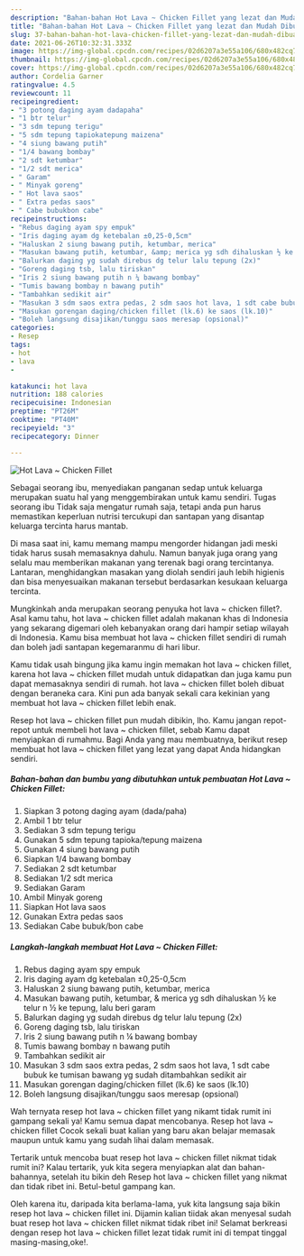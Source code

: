 ```yaml
---
description: "Bahan-bahan Hot Lava ~ Chicken Fillet yang lezat dan Mudah Dibuat"
title: "Bahan-bahan Hot Lava ~ Chicken Fillet yang lezat dan Mudah Dibuat"
slug: 37-bahan-bahan-hot-lava-chicken-fillet-yang-lezat-dan-mudah-dibuat
date: 2021-06-26T10:32:31.333Z
image: https://img-global.cpcdn.com/recipes/02d6207a3e55a106/680x482cq70/hot-lava-chicken-fillet-foto-resep-utama.jpg
thumbnail: https://img-global.cpcdn.com/recipes/02d6207a3e55a106/680x482cq70/hot-lava-chicken-fillet-foto-resep-utama.jpg
cover: https://img-global.cpcdn.com/recipes/02d6207a3e55a106/680x482cq70/hot-lava-chicken-fillet-foto-resep-utama.jpg
author: Cordelia Garner
ratingvalue: 4.5
reviewcount: 11
recipeingredient:
- "3 potong daging ayam dadapaha"
- "1 btr telur"
- "3 sdm tepung terigu"
- "5 sdm tepung tapiokatepung maizena"
- "4 siung bawang putih"
- "1/4 bawang bombay"
- "2 sdt ketumbar"
- "1/2 sdt merica"
- " Garam"
- " Minyak goreng"
- " Hot lava saos"
- " Extra pedas saos"
- " Cabe bubukbon cabe"
recipeinstructions:
- "Rebus daging ayam spy empuk"
- "Iris daging ayam dg ketebalan ±0,25-0,5cm"
- "Haluskan 2 siung bawang putih, ketumbar, merica"
- "Masukan bawang putih, ketumbar, &amp; merica yg sdh dihaluskan ½ ke telur n ½ ke tepung, lalu beri garam"
- "Balurkan daging yg sudah direbus dg telur lalu tepung (2x)"
- "Goreng daging tsb, lalu tiriskan"
- "Iris 2 siung bawang putih n ¼ bawang bombay"
- "Tumis bawang bombay n bawang putih"
- "Tambahkan sedikit air"
- "Masukan 3 sdm saos extra pedas, 2 sdm saos hot lava, 1 sdt cabe bubuk ke tumisan bawang yg sudah ditambahkan sedikit air"
- "Masukan gorengan daging/chicken fillet (lk.6) ke saos (lk.10)"
- "Boleh langsung disajikan/tunggu saos meresap (opsional)"
categories:
- Resep
tags:
- hot
- lava
- 

katakunci: hot lava  
nutrition: 188 calories
recipecuisine: Indonesian
preptime: "PT26M"
cooktime: "PT40M"
recipeyield: "3"
recipecategory: Dinner

---
```



![Hot Lava ~ Chicken Fillet](https://img-global.cpcdn.com/recipes/02d6207a3e55a106/680x482cq70/hot-lava-chicken-fillet-foto-resep-utama.jpg)

Sebagai seorang ibu, menyediakan panganan sedap untuk keluarga merupakan suatu hal yang menggembirakan untuk kamu sendiri. Tugas seorang ibu Tidak saja mengatur rumah saja, tetapi anda pun harus memastikan keperluan nutrisi tercukupi dan santapan yang disantap keluarga tercinta harus mantab.

Di masa  saat ini, kamu memang mampu mengorder hidangan jadi meski tidak harus susah memasaknya dahulu. Namun banyak juga orang yang selalu mau memberikan makanan yang terenak bagi orang tercintanya. Lantaran, menghidangkan masakan yang diolah sendiri jauh lebih higienis dan bisa menyesuaikan makanan tersebut berdasarkan kesukaan keluarga tercinta. 



Mungkinkah anda merupakan seorang penyuka hot lava ~ chicken fillet?. Asal kamu tahu, hot lava ~ chicken fillet adalah makanan khas di Indonesia yang sekarang digemari oleh kebanyakan orang dari hampir setiap wilayah di Indonesia. Kamu bisa membuat hot lava ~ chicken fillet sendiri di rumah dan boleh jadi santapan kegemaranmu di hari libur.

Kamu tidak usah bingung jika kamu ingin memakan hot lava ~ chicken fillet, karena hot lava ~ chicken fillet mudah untuk didapatkan dan juga kamu pun dapat memasaknya sendiri di rumah. hot lava ~ chicken fillet boleh dibuat dengan beraneka cara. Kini pun ada banyak sekali cara kekinian yang membuat hot lava ~ chicken fillet lebih enak.

Resep hot lava ~ chicken fillet pun mudah dibikin, lho. Kamu jangan repot-repot untuk membeli hot lava ~ chicken fillet, sebab Kamu dapat menyiapkan di rumahmu. Bagi Anda yang mau membuatnya, berikut resep membuat hot lava ~ chicken fillet yang lezat yang dapat Anda hidangkan sendiri.

<!--inarticleads1-->

##### Bahan-bahan dan bumbu yang dibutuhkan untuk pembuatan Hot Lava ~ Chicken Fillet:

1. Siapkan 3 potong daging ayam (dada/paha)
1. Ambil 1 btr telur
1. Sediakan 3 sdm tepung terigu
1. Gunakan 5 sdm tepung tapioka/tepung maizena
1. Gunakan 4 siung bawang putih
1. Siapkan 1/4 bawang bombay
1. Sediakan 2 sdt ketumbar
1. Sediakan 1/2 sdt merica
1. Sediakan  Garam
1. Ambil  Minyak goreng
1. Siapkan  Hot lava saos
1. Gunakan  Extra pedas saos
1. Sediakan  Cabe bubuk/bon cabe




<!--inarticleads2-->

##### Langkah-langkah membuat Hot Lava ~ Chicken Fillet:

1. Rebus daging ayam spy empuk
1. Iris daging ayam dg ketebalan ±0,25-0,5cm
1. Haluskan 2 siung bawang putih, ketumbar, merica
1. Masukan bawang putih, ketumbar, &amp; merica yg sdh dihaluskan ½ ke telur n ½ ke tepung, lalu beri garam
1. Balurkan daging yg sudah direbus dg telur lalu tepung (2x)
1. Goreng daging tsb, lalu tiriskan
1. Iris 2 siung bawang putih n ¼ bawang bombay
1. Tumis bawang bombay n bawang putih
1. Tambahkan sedikit air
1. Masukan 3 sdm saos extra pedas, 2 sdm saos hot lava, 1 sdt cabe bubuk ke tumisan bawang yg sudah ditambahkan sedikit air
1. Masukan gorengan daging/chicken fillet (lk.6) ke saos (lk.10)
1. Boleh langsung disajikan/tunggu saos meresap (opsional)




Wah ternyata resep hot lava ~ chicken fillet yang nikamt tidak rumit ini gampang sekali ya! Kamu semua dapat mencobanya. Resep hot lava ~ chicken fillet Cocok sekali buat kalian yang baru akan belajar memasak maupun untuk kamu yang sudah lihai dalam memasak.

Tertarik untuk mencoba buat resep hot lava ~ chicken fillet nikmat tidak rumit ini? Kalau tertarik, yuk kita segera menyiapkan alat dan bahan-bahannya, setelah itu bikin deh Resep hot lava ~ chicken fillet yang nikmat dan tidak ribet ini. Betul-betul gampang kan. 

Oleh karena itu, daripada kita berlama-lama, yuk kita langsung saja bikin resep hot lava ~ chicken fillet ini. Dijamin kalian tiidak akan menyesal sudah buat resep hot lava ~ chicken fillet nikmat tidak ribet ini! Selamat berkreasi dengan resep hot lava ~ chicken fillet lezat tidak rumit ini di tempat tinggal masing-masing,oke!.

